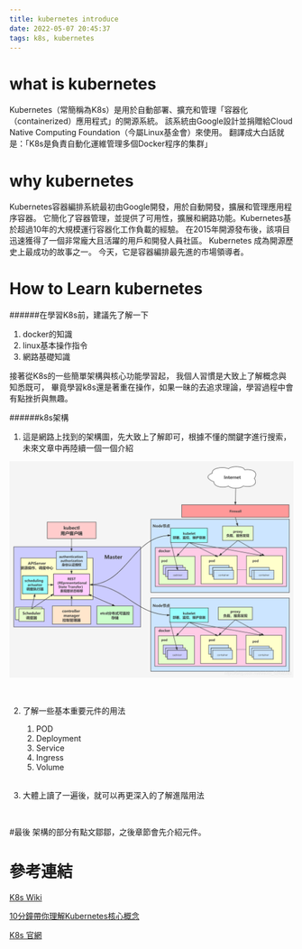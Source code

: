 ```yaml
---
title: kubernetes introduce
date: 2022-05-07 20:45:37
tags: k8s, kubernetes
---
```

# what is kubernetes
Kubernetes（常簡稱為K8s）是用於自動部署、擴充和管理「容器化（containerized）應用程式」的開源系統。
該系統由Google設計並捐贈給Cloud Native Computing Foundation（今屬Linux基金會）來使用。
翻譯成大白話就是：「K8s是負責自動化運維管理多個Docker程序的集群」

# why kubernetes
Kubernetes容器編排系統最初由Google開發，用於自動開發，擴展和管理應用程序容器。 
它簡化了容器管理，並提供了可用性，擴展和網路功能。Kubernetes基於超過10年的大規模運行容器化工作負載的經驗。 
在2015年開源發布後，該項目迅速獲得了一個非常龐大且活躍的用戶和開發人員社區。 Kubernetes 成為開源歷史上最成功的故事之一。 
今天，它是容器編排最先進的市場領導者。


# How to Learn kubernetes
######在學習K8s前，建議先了解一下
1. docker的知識
2. linux基本操作指令
3. 網路基礎知識

接著從K8s的一些簡單架構與核心功能學習起，
我個人習慣是大致上了解概念與知悉既可，
畢竟學習k8s還是著重在操作，如果一昧的去追求理論，學習過程中會有點挫折與無趣。

######k8s架構
1. 這是網路上找到的架構圖，先大致上了解即可，根據不懂的關鍵字進行搜索，未來文章中再陸續一個一個介紹

![label](kubernetes-introduce/k8s.jpeg)

<br>

2. 了解一些基本重要元件的用法
   1. POD
   2. Deployment
   3. Service
   4. Ingress
   5. Volume

   <br>

3. 大體上讀了一遍後，就可以再更深入的了解進階用法


<br>

#最後
架構的部分有點文鄒鄒，之後章節會先介紹元件。

# 參考連結
[K8s Wiki](https://zh.wikipedia.org/zh-tw/Kubernetes)

[10分鐘帶你理解Kubernetes核心概念](https://kknews.cc/zh-tw/code/q44klj8.html)

[K8s 官網](https://kubernetes.io/)

